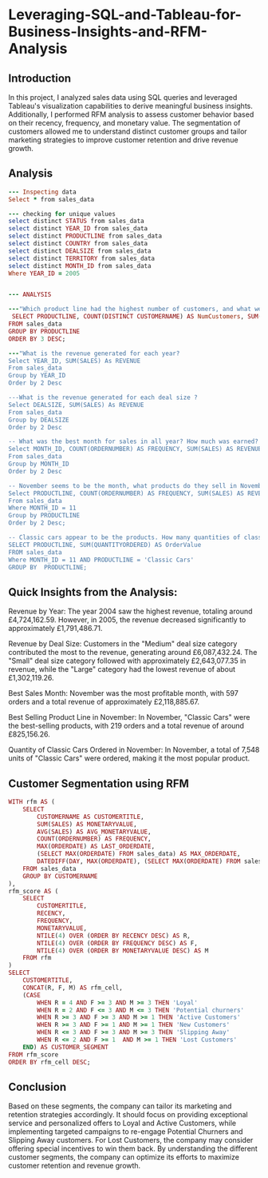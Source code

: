 # Leveraging-SQL-and-Tableau-for-Business-Insights-and-RFM-Analysis

## Introduction
In this project, I analyzed sales data using SQL queries and leveraged Tableau's visualization capabilities to derive meaningful business insights. Additionally, I performed RFM analysis to assess customer behavior based on their recency, frequency, and monetary value. The segmentation of customers allowed me to understand distinct customer groups and tailor marketing strategies to improve customer retention and drive revenue growth.

## Analysis
```ruby
--- Inspecting data
Select * from sales_data

--- checking for unique values
select distinct STATUS from sales_data
select distinct YEAR_ID from sales_data
select distinct PRODUCTLINE from sales_data
select distinct COUNTRY from sales_data
select distinct DEALSIZE from sales_data
select distinct TERRITORY from sales_data
select distinct MONTH_ID from sales_data
Where YEAR_ID = 2005


--- ANALYSIS

---"Which product line had the highest number of customers, and what were the total sales for that product line?"
 SELECT PRODUCTLINE, COUNT(DISTINCT CUSTOMERNAME) AS NumCustomers, SUM(SALES) AS TotalSales
FROM sales_data
GROUP BY PRODUCTLINE
ORDER BY 3 DESC;

---"What is the revenue generated for each year?  
Select YEAR_ID, SUM(SALES) As REVENUE
From sales_data
Group by YEAR_ID
Order by 2 Desc

---What is the revenue generated for each deal size ?
Select DEALSIZE, SUM(SALES) As REVENUE
From sales_data
Group by DEALSIZE
Order by 2 Desc

-- What was the best month for sales in all year? How much was earned?
Select MONTH_ID, COUNT(ORDERNUMBER) AS FREQUENCY, SUM(SALES) AS REVENUE
From sales_data
Group by MONTH_ID
Order by 2 Desc

-- November seems to be the month, what products do they sell in November
Select PRODUCTLINE, COUNT(ORDERNUMBER) AS FREQUENCY, SUM(SALES) AS REVENUE
From sales_data
Where MONTH_ID = 11 
Group by PRODUCTLINE
Order by 2 Desc;

-- Classic cars appear to be the products. How many quantities of classic cars were ordered in November?
SELECT PRODUCTLINE, SUM(QUANTITYORDERED) AS OrderValue
FROM sales_data
Where MONTH_ID = 11 AND PRODUCTLINE = 'Classic Cars'
GROUP BY  PRODUCTLINE;
```

##  Quick Insights from the Analysis:

Revenue by Year: The year 2004 saw the highest revenue, totaling around £4,724,162.59. However, in 2005, the revenue decreased significantly to approximately £1,791,486.71.

Revenue by Deal Size: Customers in the "Medium" deal size category contributed the most to the revenue, generating around £6,087,432.24. The "Small" deal size category followed with approximately £2,643,077.35 in revenue, while the "Large" category had the lowest revenue of about £1,302,119.26.

Best Sales Month: November was the most profitable month, with 597 orders and a total revenue of approximately £2,118,885.67.

Best Selling Product Line in November: In November, "Classic Cars" were the best-selling products, with 219 orders and a total revenue of around £825,156.26.

Quantity of Classic Cars Ordered in November: In November, a total of 7,548 units of "Classic Cars" were ordered, making it the most popular product.


## Customer Segmentation using RFM

```ruby
WITH rfm AS (
    SELECT
        CUSTOMERNAME AS CUSTOMERTITLE,
        SUM(SALES) AS MONETARYVALUE,
        AVG(SALES) AS AVG_MONETARYVALUE,
        COUNT(ORDERNUMBER) AS FREQUENCY,
        MAX(ORDERDATE) AS LAST_ORDERDATE,
        (SELECT MAX(ORDERDATE) FROM sales_data) AS MAX_ORDERDATE,
        DATEDIFF(DAY, MAX(ORDERDATE), (SELECT MAX(ORDERDATE) FROM sales_data)) AS RECENCY
    FROM sales_data
    GROUP BY CUSTOMERNAME
),
rfm_score AS (
    SELECT
        CUSTOMERTITLE,
        RECENCY,
        FREQUENCY,
        MONETARYVALUE,
        NTILE(4) OVER (ORDER BY RECENCY DESC) AS R,
        NTILE(4) OVER (ORDER BY FREQUENCY DESC) AS F,
        NTILE(4) OVER (ORDER BY MONETARYVALUE DESC) AS M
    FROM rfm
)
SELECT
    CUSTOMERTITLE,
    CONCAT(R, F, M) AS rfm_cell,
    (CASE
        WHEN R = 4 AND F >= 3 AND M >= 3 THEN 'Loyal'
		WHEN R = 2 AND F <= 3 AND M <= 3 THEN 'Potential churners'
		WHEN R >= 3 AND F >= 3 AND M >= 1 THEN 'Active Customers'
		WHEN R >= 3 AND F >= 1 AND M >= 1 THEN 'New Customers'
		WHEN R <= 3 AND F >= 3 AND M >= 3 THEN 'Slipping Away'
		WHEN R <= 2 AND F >= 1  AND M >= 1 THEN 'Lost Customers'
    END) AS CUSTOMER_SEGMENT
FROM rfm_score
ORDER BY rfm_cell DESC;

```

## Conclusion 
Based on these segments, the company can tailor its marketing and retention strategies accordingly. It should focus on providing exceptional service and personalized offers to Loyal and Active Customers, while implementing targeted campaigns to re-engage Potential Churners and Slipping Away customers. For Lost Customers, the company may consider offering special incentives to win them back. By understanding the different customer segments, the company can optimize its efforts to maximize customer retention and revenue growth.

